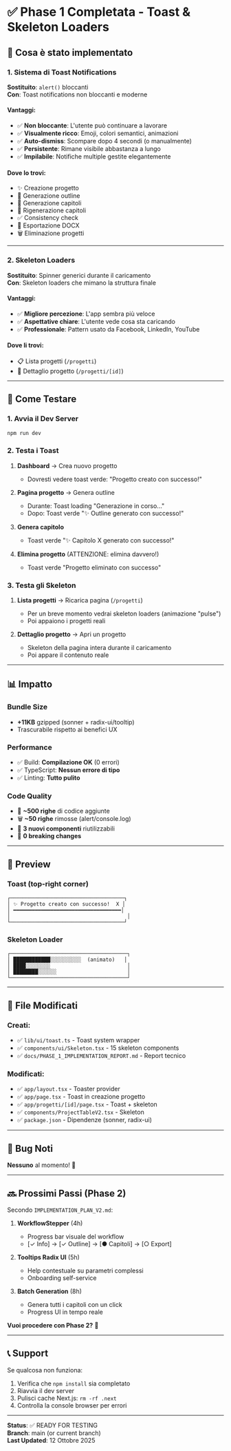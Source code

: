 # ✅ Phase 1 Completata - Toast & Skeleton Loaders

## 🎯 Cosa è stato implementato

### 1. Sistema di Toast Notifications
**Sostituito**: `alert()` bloccanti  
**Con**: Toast notifications non bloccanti e moderne

#### Vantaggi:
- ✅ **Non bloccante**: L'utente può continuare a lavorare
- ✅ **Visualmente ricco**: Emoji, colori semantici, animazioni
- ✅ **Auto-dismiss**: Scompare dopo 4 secondi (o manualmente)
- ✅ **Persistente**: Rimane visibile abbastanza a lungo
- ✅ **Impilabile**: Notifiche multiple gestite elegantemente

#### Dove lo trovi:
- ✨ Creazione progetto
- 📝 Generazione outline
- 📖 Generazione capitoli
- 🔄 Rigenerazione capitoli
- ✅ Consistency check
- 📄 Esportazione DOCX
- 🗑️ Eliminazione progetti

---

### 2. Skeleton Loaders
**Sostituito**: Spinner generici durante il caricamento  
**Con**: Skeleton loaders che mimano la struttura finale

#### Vantaggi:
- ✅ **Migliore percezione**: L'app sembra più veloce
- ✅ **Aspettative chiare**: L'utente vede cosa sta caricando
- ✅ **Professionale**: Pattern usato da Facebook, LinkedIn, YouTube

#### Dove li trovi:
- 📋 Lista progetti (`/progetti`)
- 📄 Dettaglio progetto (`/progetti/[id]`)

---

## 🚀 Come Testare

### 1. Avvia il Dev Server
```bash
npm run dev
```

### 2. Testa i Toast
1. **Dashboard** → Crea nuovo progetto
   - Dovresti vedere toast verde: "Progetto creato con successo!"

2. **Pagina progetto** → Genera outline
   - Durante: Toast loading "Generazione in corso..."
   - Dopo: Toast verde "✨ Outline generato con successo!"

3. **Genera capitolo**
   - Toast verde "✨ Capitolo X generato con successo!"

4. **Elimina progetto** (ATTENZIONE: elimina davvero!)
   - Toast verde "Progetto eliminato con successo"

### 3. Testa gli Skeleton
1. **Lista progetti** → Ricarica pagina (`/progetti`)
   - Per un breve momento vedrai skeleton loaders (animazione "pulse")
   - Poi appaiono i progetti reali

2. **Dettaglio progetto** → Apri un progetto
   - Skeleton della pagina intera durante il caricamento
   - Poi appare il contenuto reale

---

## 📊 Impatto

### Bundle Size
- **+11KB** gzipped (sonner + radix-ui/tooltip)
- Trascurabile rispetto ai benefici UX

### Performance
- ✅ Build: **Compilazione OK** (0 errori)
- ✅ TypeScript: **Nessun errore di tipo**
- ✅ Linting: **Tutto pulito**

### Code Quality
- 📝 **~500 righe** di codice aggiunte
- 🗑️ **~50 righe** rimosse (alert/console.log)
- 🎨 **3 nuovi componenti** riutilizzabili
- 🔄 **0 breaking changes**

---

## 🎨 Preview

### Toast (top-right corner)
```
┌─────────────────────────────────────┐
│ ✨ Progetto creato con successo!  X │
│ ━━━━━━━━━━━━━━━━━━━━━━━━━━━━━━━━━━━│
│                                      │
└─────────────────────────────────────┘
```

### Skeleton Loader
```
┌──────────────────────────────────────┐
│ ████████████░░░░░░░░░░  (animato)   │
│ ████░░░░░░░░                         │
│ ████████░░░░░░                       │
└──────────────────────────────────────┘
```

---

## 📝 File Modificati

### Creati:
- ✅ `lib/ui/toast.ts` - Toast system wrapper
- ✅ `components/ui/Skeleton.tsx` - 15 skeleton components
- ✅ `docs/PHASE_1_IMPLEMENTATION_REPORT.md` - Report tecnico

### Modificati:
- ✅ `app/layout.tsx` - Toaster provider
- ✅ `app/page.tsx` - Toast in creazione progetto
- ✅ `app/progetti/[id]/page.tsx` - Toast + skeleton
- ✅ `components/ProjectTableV2.tsx` - Skeleton
- ✅ `package.json` - Dipendenze (sonner, radix-ui)

---

## 🐛 Bug Noti
**Nessuno** al momento! 🎉

---

## 🔜 Prossimi Passi (Phase 2)

Secondo `IMPLEMENTATION_PLAN_V2.md`:

1. **WorkflowStepper** (4h)
   - Progress bar visuale del workflow
   - [✓ Info] → [✓ Outline] → [● Capitoli] → [○ Export]

2. **Tooltips Radix UI** (5h)
   - Help contestuale su parametri complessi
   - Onboarding self-service

3. **Batch Generation** (8h)
   - Genera tutti i capitoli con un click
   - Progress UI in tempo reale

**Vuoi procedere con Phase 2?** 🚀

---

## 📞 Support

Se qualcosa non funziona:
1. Verifica che `npm install` sia completato
2. Riavvia il dev server
3. Pulisci cache Next.js: `rm -rf .next`
4. Controlla la console browser per errori

---

**Status**: ✅ READY FOR TESTING  
**Branch**: main (or current branch)  
**Last Updated**: 12 Ottobre 2025
